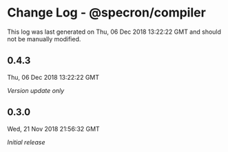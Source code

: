 # Change Log - @specron/compiler

This log was last generated on Thu, 06 Dec 2018 13:22:22 GMT and should not be manually modified.

## 0.4.3
Thu, 06 Dec 2018 13:22:22 GMT

*Version update only*

## 0.3.0
Wed, 21 Nov 2018 21:56:32 GMT

*Initial release*

